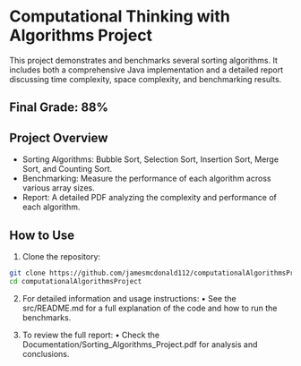 # Computational Thinking with Algorithms Project

This project demonstrates and benchmarks several sorting algorithms. It includes both a comprehensive Java implementation and a detailed report discussing time complexity, space complexity, and benchmarking results.

## Final Grade: 88%

## Project Overview
- Sorting Algorithms: Bubble Sort, Selection Sort, Insertion Sort, Merge Sort, and Counting Sort.
- Benchmarking: Measure the performance of each algorithm across various array sizes.
- Report: A detailed PDF analyzing the complexity and performance of each algorithm.

## How to Use
1. Clone the repository:
```bash
git clone https://github.com/jamesmcdonald112/computationalAlgorithmsProject.git
cd computationalAlgorithmsProject
```

2.	For detailed information and usage instructions:
	•	See the src/README.md for a full explanation of the code and how to run the benchmarks.
	
3.	To review the full report:
	•	Check the Documentation/Sorting_Algorithms_Project.pdf for analysis and conclusions.
